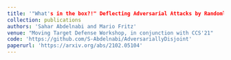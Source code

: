 ```yaml
---
title: '"What's in the box?!" Deflecting Adversarial Attacks by Randomly Deploying Adversarially-Disjoint Models'
collection: publications
authors: 'Sahar Abdelnabi and Mario Fritz'
venue: "Moving Target Defense Workshop, in conjunction with CCS'21"
code: 'https://github.com/S-Abdelnabi/AdversariallyDisjoint'
paperurl: 'https://arxiv.org/abs/2102.05104'
---
```

